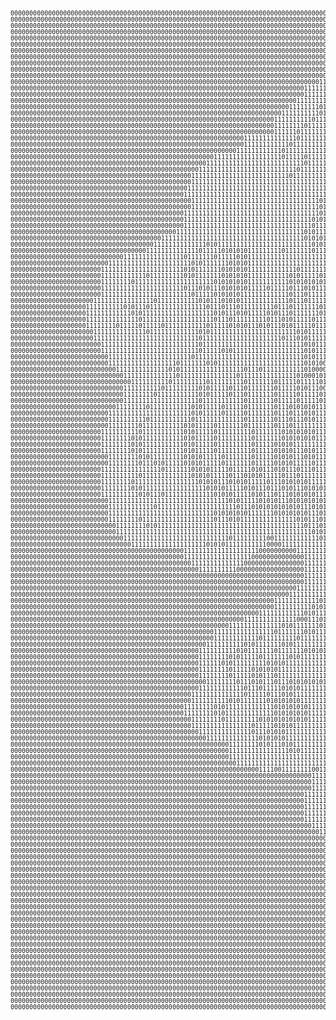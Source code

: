 <pre style="font-size: 10px;line-height: 10px;">0000000000000000000000000000000000000000000000000000000000000000000000000000000000000000000000000000000000000000000000000000000000000000000000000000000000000000000000000000000000000000000000000000000000000000000000000000000000000000000000000000000000000000000000<br>0000000000000000000000000000000000000000000000000000000000000000000000000000000000000000000000000000000000000000000000000000000000000000000000000000000000000000000000000000000000000000000000000000000000000000000000000000000000000000000000000000000000000000000000<br>0000000000000000000000000000000000000000000000000000000000000000000000000000000000000000000000000000000000000000000000000000111111111111111111111111111111111100000000000000000000000000000000000000000000000000000000000000000000000000000000000000000000000000000000<br>0000000000000000000000000000000000000000000000000000000000000000000000000000000000000000000000000000000000000000000011111111111111111111111111111111111111111111111111000000000000000000000000000000000000000000000000000000000000000000000000000000000000000000000000<br>0000000000000000000000000000000000000000000000000000000000000000000000000000000000000000000000000000111111111111111111111111111111111111111111111111111111111111111111111111111100000000000000000000000000000000000000000000000000000000000000000000000000000000000000<br>0000000000000000000000000000000000000000000000000000000000000000000000000000000000000000000000001111111111111111111111111111111111010101010101010101010111111111111111111111111111110000000000000000000000000000000000000000000000000000000000000000000000000000000000<br>0000000000000000000000000000000000000000000000000000000000000000000000000000000000000000000000111111111111111111111111110101010101111101010101111111010101011101011111111111111111111111000000000000000000000000000000000000000000000000000000000000000000000000000000<br>0000000000000000000000000000000000000000000000000000000000000000000000000000000000000000000011111111111111010101010101010101111111111111111111010111111111010111111101010111111111111111110000000000000000000000000000000000000000000000000000000000000000000000000000<br>0000000000000000000000000000000000000000000000000000000000000000000000000000000000000011111111111111010101111111111111011111111111111111111111111111011111111101011111111101010111111111111111110000000000000000000000000000000000000000000000000000000000000000000000<br>0000000000000000000000000000000000000000000000000000000000000000000000000000000000001111111111111101111111111111111111111111111111111111111111111111111111111111111101111111111101011111111111110000000000000000000000000000000000000000000000000000000000000000000000<br>0000000000000000000000000000000000000000000000000000000000000000000000000000000000001111111111011111111111111111111111111111111111111111111111111111111111111101111111110111111111110101111111111100000000000000000000000000000000000000000000000000000000000000000000<br>0000000000000000000000000000000000000000000000000000000000000000000000000000000000111111111101111111111111111101010101010101010101111111111111111111111111111111011111111101011111111111011111111111000000000000000000000000000000000000000000000000000000000000000000<br>0000000000000000000000000000000000000000000000000000000000000000000000000000001111111111110111111111111111111101011111111111111111110111111111111111111111111111110101111111110111111111110111111111111100000000000000000000000000000000000000000000000000000000000000<br>0000000000000000000000000000000000000000000000000000000000000000000000000000001111111101011111111111110101010111111111111111111111111111011111111111111111111111111111011111111101011111111101011111111111000000000000000000000000000000000000000000000000000000000000<br>0000000000000000000000000000000000000000000000000000000000000000000000000000111111110111111111111111111111011111111111111111111111111111110101111111111111111111111111110111111111110111111111110111111111110000000000000000000000000000000000000000000000000000000000<br>0000000000000000000000000000000000000000000000000000000000000000000000000011111111010111111111111111111111110111111111111111111111111111111111011111111111111111111111111101111111111101011111111101111111110000000000000000000000000000000000000000000000000000000000<br>0000000000000000000000000000000000000000000000000000000000000000000000001111111111011111111111111111111111111101111111111111111111111111111111110111111111111111111111111111011111111111010111111111011111111111000000000000000000000000000000000000000000000000000000<br>0000000000000000000000000000000000000000000000000000000000000000000000111111111101111111111111111111111111111111110111111111111111111111111111111101111111111111111111111111110111111111111101111111110111111111000000000000000000000000000000000000000000000000000000<br>0000000000000000000000000000000000000000000000000000000000000000000000111111110111111111111111111111011111111111111111011111111111111111111111111111011111111111111111111111111101111111111111011111111101111111110000000000000000000000000000000000000000000000000000<br>0000000000000000000000000000000000000000000000000000000000000000000000111111011111111111111111111111111111111111111111110111111111111111111111111111110111111111111111111111111111011111111111110111111101011111110000000000000000000000000000000000000000000000000000<br>0000000000000000000000000000000000000000000000000000000000000011111111111111011111111111111111111111111111111111111111111101111111111111111111111111111111111111111111111111111111110111111111111101111111011111111111000000000000000000000000000000000000000000000000<br>0000000000000000000000000000000000000000000000000000000000000011111111111101111111111111111111111111111111111111111111111111111111111111111111111111111101111111111111111111111111111111111111111111011111110111111111000000000000000000000000000000000000000000000000<br>0000000000000000000000000000000000000000000000000000000000001111111111110111111111111111111111111111111111111111111111111111111111111111111111111111111111011111111111111111111111111101111111111111011111111111111111110000000000000000000000000000000000000000000000<br>0000000000000000000000000000000000000000000000000000001111111111111111110111110111111111110111111111111111111111111111111111111111111111111111111111111111110111111111111111111111111111011111111111110111111101111111110000000000000000000000000000000000000000000000<br>0000000000000000000000000000000000000000000000000000111111111111111111111111110111111111011111111111111111111111111111111111111111111111111111111111111111110111111111111111111111111111011111111111111101111111011111110000000000000000000000000000000000000000000000<br>0000000000000000000000000000000000000000000000000011111111111111111111111111011111111111011111111101111111111111111111111111111111111111111111111111111111111101111111111111111111111111110111111111011111011111011111111100000000000000000000000000000000000000000000<br>0000000000000000000000000000000000000000000000001111111111111111111111111101111111111101011101111101111111111111111111111111111111111111111111111111111111111111111111111111111111111111111111111111110111011111111111111100000000000000000000000000000000000000000000<br>0000000000000000000000000000000000000000000000001111111111111111111111111111111111111101010111111101011111111111111111111111111111111111111111111111111111111111011111111111111111111111111111111111110111110111110111111100000000000000000000000000000000000000000000<br>0000000000000000000000000000000000000000000000011111111111111111111111111111111111110101011111111101010111111111111111111111111111111111111111111111111111111111111111111111111111111111111111111111111101111101110111111111000000000000000000000000000000000000000000<br>0000000000000000000000000000000000000000000000111111111111111111111111111111111111110101111111110111110111111111111111111111111111111111111111111111111111111111110111111111111111111111111111111111111111011101111111111111000000000000000000000000000000000000000000<br>0000000000000000000000000000000000000000000000001111111111111111111111111111111111010101111111110111110111111111110111111111111111111111111111111111111111111111110111111111111111111111111111111111111111011111011111111111000000000000000000000000000000000000000000<br>0000000000000000000000000000000000000000000000001111111111111111111111111111111111010111111111011111110101111111110111111111111111111111111111111111111111111111111111111111111111111111111111111111111111110111110101111111110000000000000000000000000000000000000000<br>0000000000000000000000000000000000000000000000111111111111111111111111111111111111011111111101111111110101111111110111111111111111111111111111111111111111111111111111111111111111111111111111111111111111110101110101111111110000000000000000000000000000000000000000<br>0000000000000000000000000000000000000000000000111111111111111111111111111111111101011111010111111111111101111111110101111111111111111111111111111111111111111111111111111111111101111111111111111111111111110101111101111111110000000000000000000000000000000000000000<br>0000000000000000000000000000000000000000000000111111111111111111111111111111111101111101011111111111111101111111111101111111111111111111011111111111111111111111111111111111111101111111111111111111111111111101011101111111110000000000000000000000000000000000000000<br>0000000000000000000000000000000000000000000011111111111111111111111111111111110101110111110111111111111101111111111101111111111111111111111111111111111111111111111111111111111101111111111111111111111111111111011101011111110000000000000000000000000000000000000000<br>0000000000000000000000000000000000000000111111111111111111111111111111111111110101010111110111111111111101111111111101111111111111111111111111111111111111111111111111011111111101111111111111111111111101111101111101011111111100000000000000000000000000000000000000<br>0000000000000000000000000000000000000011111111111111010111111111111111111111111101011111111111111111111101111111111101111111111111111111110111111111111111111111111111011111111101011111111111111111111101111101110111011111111100000000000000000000000000000000000000<br>0000000000000000000000000000000000001111111111111101111101010101111111110111111101111111011111111111111101111111111101111111111111111111110111111111111111111111111111011111111101011111111111111111111101111101111111011111111100000000000000000000000000000000000000<br>0000000000000000000000000000001111111111111111011111110111110101111111111111111111111101111111111111111101111111111101111111111111111111110111111111111111111111111111011111111101011111111111111111111101111101111101011111111100000000000000000000000000000000000000<br>0000000000000000000000000011111111111111111111110101111111010101111111111111111111111101111111111111111111111111111101011111111111111111110111111111111111111111111111011111111101011111111111111111111101111101111101011111111100000000000000000000000000000000000000<br>0000000000000000000000001111111111111111111111010111111101010101111111111111011111110111111111111111111111111111111101010111111111111111110111111111111111111111111111111111111101011111111111111111111101111101111101010111111100000000000000000000000000000000000000<br>0000000000000000000000001111111111110111111111010111111101010101111111111101011111011111111111110101010101010101111101010111111111111111110101010100000000010101010101010111111101111111111111111111111101111101111111010111111100000000000000000000000000000000000000<br>0000000000000000000000001111111101111111111111111111110101010101111111111101010101011111010101010101010101010101011101010111111111111101110101011111111111111111111101010111111101111111111111011111111101111101111111010111111100000000000000000000000000000000000000<br>0000000000000000000000001111111111111111111111011101011101010101111101111101110101110111111111111111111111111111111101010111111111111101110101111111111111111101111111110111111101111111111111011111111101111101111111010111111100000000000000000000000000000000000000<br>0000000000000000000000001111111111111111111111110111110101010111111111111101110111110111111111111111111111111111111101110111111111111101110101111111111111111101111111110111111101111111111101111111110101111101111111010111111100000000000000000000000000000000000000<br>0000000000000000000000111111111111111101111111111101011101010111111111111101110111110111111111111111111111110111111101110111111111110101110101111111111111111101110111110111110101111111111101111111110111110111111111111111111100000000000000000000000000000000000000<br>0000000000000000000011111111110101110111111111111111011101110111111111011101111111011111111111111111111111110111110111110111111111010111011111111111010101010101010111111111110101111111110101111111010111110111111101111111111111000000000000000000000000000000000000<br>0000000000000000000011111111111101011111111111111111110101110101111101011101111111011111111111111111111101010111110111111111111101011101011111111101011111010100011111011111010111111111010111111101010111011111111101111111111111000000000000000000000000000000000000<br>0000000000000000000011111111111111011111111111111111110111011111111101110101111101111111111111110101010101010101010111011111110101111101110111111111010100000000000000011101110111111101010111110101011101111111111111011101111111000000000000000000000000000000000000<br>0000000000000000000011111111011111011111011111111111011111010101110101110101111101111111111101000000000000000111011111011111011111111111110111110101000000000000000000000011111111010111011111010111010111111111111111011101111111000000000000000000000000000000000000<br>0000000000000000000000111111111111110111111111111101011111111111111111111111010111111111010000000000000000000000111111010101111111111111111101010100000000000000000000000000010101010101010101111101011111111111111111011111111111110000000000000000000000000000000000<br>0000000000000000000000111111111111111111111111111101111111111111111111110111010111111111000000010000000000000000011111111111111111111111111111010000010000000000000001000000011111110111111101111111111111111111111111011111111111110000000000000000000000000000000000<br>0000000000000000000000001111111111111111111111111101111111111111111111111111110101111100000011110000000000011101000111111111111111111111111111010011010000000000011111110000000111110111111101111111111111111111111111110111111111110000000000000000000000000000000000<br>0000000000000000000000001111111111111111111111111101111101011111111111111111110101110100001111000000000000111111010011111111111111111111111111011111000000000000111111111100000011111111111101111111111111111111111111110111011111111100000000000000000000000000000000<br>0000000000000000000000000011111111111111111111110111111111111111111111111111110101110000011111000000000000111111110111111111111111111111111111111111000000000000001111011111000000111101111101111111111111111111111111111101011111111100000000000000000000000000000000<br>0000000000000000000000000011111111111111111101111111010111111111111111111111110101000000111111000000000000000100011111111111111111111111111111111111000000000000000000001111010000011101111111111111111111111111111111111101110111111111000000000000000000000000000000<br>0000000000000000000000000000111111111111110101111111111111111101110111111111110100000000111111000000010101000000011111111111111111111111111111111111000000010101000000001111110000010101011111011111111111111111111111111101110111111111000000000000000000000000000000<br>0000000000000000000000000000001111111111111101111111111111110111111111111111010001010100111111000001010101010100011111111111111111111111111111111111000001010101010100001111010011111111010111010111111111111111111111111101011101111111000000000000000000000000000000<br>0000000000000000000000000000000011111111110111111111011111111101111111011111011111011100011111000111010101011101011111111111111111111111111111111111000111010101011100011111010111111111110111110111111111111111111111111101110101111111110000000000000000000000000000<br>0000000000000000000000000000001111111111011111111101011111011101111111011111010111000111011111010111010101011101011111111111111111111111111111111111000111010101111100111111011111111111111101111101111111111111111111111101111101111111111100000000000000000000000000<br>0000000000000000000000000000001111111101111111111101011111011101111111011111011111010111111111110001110101110100111111111111111111111111111111111111010001111111110101111111111111111111111101011101111111111111111111111111111101011111111100000000000000000000000000<br>0000000000000000000000000000001111111111111111111101111111111101111111011111011111010011111111110100111111010001111111111111111111111111111111111111110100010101000011111111111111111111111111011111011111111111111111011111111111011111111100000000000000000000000000<br>0000000000000000000000000000111111110111111111110101111101111101111111011101010101110011111111111101000000000111111111111111111111111111111111111111111101010000011111111111111111111111111111110111111111111111111111011111011111010111111111000000000000000000000000<br>0000000000000000000000000011111111111111111111110101111101111101111111011101110101110101111111111111111111111111111111111111111111111111111111111111111111111111111111111111111111111111111111111101110111111111111111111111011111010111111111000000000000000000000000<br>0000000000000000000000000011111111110111111111110111111111111101111111011101110101110101111111111111111111111111111111111111111111111111111111111111111111111111111111111111111111111111111111111111011101111111111111110111011111110101111111000000000000000000000000<br>0000000000000000000000000011111111011111111111010111110111111101111111011101111111110001111111111111111111111111111111111111111111111111111111111111111111111111111111111111111111110111111111111111111111111111111111110111111111110101111111000000000000000000000000<br>0000000000000000000000001111111111011111111111010111110111111111011111110101010101110101111111111111111111111111111111111111111111111111111111111111111111111111111111111111111111010111111111111111110111111111110111110111110111110101111111000000000000000000000000<br>0000000000000000000000001111111101011111111111010111110111111111011111110101010101110101111111111111111111111111111111111111111111111111111111111111111111111111111111111111111111011111111111110101010101111111110111110111110111110101111111000000000000000000000000<br>0000000000000000000000001111111101011111111111010111110111111111011111010101111111110101111111111111111111111111111111111111111111111111111111111111111111111111111111111111111100000101010101000001011101011111110111110111110111110101111111000000000000000000000000<br>0000000000000000000000001111111101011111111111010111110111111111011111010101110101111100111111111111111111111111111111111111111111111111111111111111111111111111111111111111110101110100000101011111010111010111110111110111111111110101111111000000000000000000000000<br>0000000000000000000000000011111111010111111111010101111101111111011111010101110101110101011111111111111111111111111111111111111111111111111111111111111111111111111111111111010111111111111111110101010111010111110111110111011111010101111111000000000000000000000000<br>0000000000000000000000000011111111011101011111010101111101111111011111010101111101110101010111111111111111111111111111111111111101010111111111111111111111111111111111111101011111010111010101010111010111010111110111110111011111011101111111000000000000000000000000<br>0000000000000000000000001111111111111111011111110101011111011111010111010111011101110101010011111111111111111111111111111111111101110111111111111111111111111111111111110001111111010111010111011101011111010111110111011101111111010101111111000000000000000000000000<br>0000000000000000000000001111111111011111111111110101011111011101010111110111011111110101110100111111111111111111111111111111111101110111111111111111111111111111111111000111110111010101010101111101010111010111011111011101111101010111111111000000000000000000000000<br>0000000000000000000000001111111101111111111111111101010111010101111101110101010111110101011101000111111111111111111111111111111111010111111111111111111111111111110101011101010101011101011101110101110101010111011101010111110101010111111111000000000000000000000000<br>0000000000000000000000001111111101011111111111111111010101111101011101110101110101011101011111010101011111111111111111111111111111111111111111111111111111111101010101110101111101111101011111010111110111010111010101011111110101011111111111000000000000000000000000<br>0000000000000000000000001111111111010111011111111111110101011111010111011101010101111101011111011101000001111111111111111111111111111111111111111111111111010001111101011101010111010101111101011111011111011101010101111111010101111111111100000000000000000000000000<br>0000000000000000000000000011111111111111111111111111111111010111110101011101010101010100000111111101010100010101111111111111111111111111111111111111010101000111110101011111111101000000110101111101011101010101011111110101011111111111000000000000000000000000000000<br>0000000000000000000000000011111111111101111111111111111111110111010101010101011101010000000000011101011101000101000101111111111111111111111111010100000001010101011111010111110100000000010111110111110101010101010101010101111111111111000000000000000000000000000000<br>0000000000000000000000000011111111111111111111111111110101010101111111010101010111010001000000000101110100111111011100010101010101010101000101010101000100111101000101010101010000000000001111111101010101010101010101111111111111111100000000000000000000000000000000<br>0000000000000000000000000011111111011111111111111111110111010111111111111111010111010000010100000000010000011111110101011101000101010101010101011111010101111111000000000100000000010100000101010101010101010101111111111111111111110000000000000000000000000000000000<br>0000000000000000000000000000111111110101111111111111111111111111111111111111110111010001110100000100000001010111111111011101111111111111111111111101010111111101000000000000000000010100000111111111111111111111111111111111110000000000000000000000000000000000000000<br>0000000000000000000000000000111111111111111111111111111111111111111111111111111101010001010000000000000001110111111111010101010111111111111101111100111111110101010001000000000000000000001111111111111111111111111111111100000000000000000000000000000000000000000000<br>0000000000000000000000000000001111111111111111111111111111011111111100111111111111010000000000000000000101011111111111010111110011111111110001010001111111110111000111000000000000000000001111111111111111111111111111000000000000000000000000000000000000000000000000<br>0000000000000000000000000000000011111111111111111111010101111111111100001111111111110100000000110100000111001111111111111111000111111111110011110111111111111101000111000000010100000001111111111111111111111100000000000000000000000000000000000000000000000000000000<br>0000000000000000000000000000000000000000000000111111111111111111110000000000111111111100000001111100000001111111111111111100011111111111110100111111111111111101010000000000010101000000111111110000000000000000000000000000000000000000000000000000000000000000000000<br>0000000000000000000000000000000000000000000000111111111111111111000000000000001111110100000111111100000011111111111111110101111111111111111101011111111111111111010000000000010101010000001111110000000000000000000000000000000000000000000000000000000000000000000000<br>0000000000000000000000000000000000000000000000001111111111111100000000000000001111110000011111111100000001111111111111110111111111111111111111010111111111111101010101010000110101010100001111110000000000000000000000000000000000000000000000000000000000000000000000<br>0000000000000000000000000000000000000000000000000011111111110000000000000000001111110000110111111100010011111111111111111111110101010111111111110001111101110101010111010000110101010100011111110000000000000000000000000000000000000000000000000000000000000000000000<br>0000000000000000000000000000000000000000000000000000000000000000000000000000001111111111011111111100000111111111111111111101010101010101011111111111111111111111110011010000111101010111111111110000000000000000000000000000000000000000000000000000000000000000000000<br>0000000000000000000000000000000000000000000000000000000000000000000000000000001111111111011101111100011111111111111101011111111101011111110111111101111101111111110101010000111101010101111111111100000000000000000000000000000000000000000000000000000000000000000000<br>0000000000000000000000000000000000000000000000000000000000000000000000000000111111111101010111111100111111111111110101110111110111110111110101111101011111111111111101110101111101010101011111111111000000000000000000000000000000000000000000000000000000000000000000<br>0000000000000000000000000000000000000000000000000000000000000000000000000011111111110111010111110101111111111111110011110101010111110101010111111111111111111111111101011101111111010111010111111111110000000000000000000000000000000000000000000000000000000000000000<br>0000000000000000000000000000000000000000000000000000000000000000000000111111111111011101011111010111111111111111011111111111111111110111111111111111110111111111111111011101111111010111110101111111111111110000000000000000000000000000000000000000000000000000000000<br>0000000000000000000000000000000000000000000000000000000000000000000000111111111101010101011111011111111111111101011111111111111111111111111111111111110111111111111111010111111111110101111101011111111111111111000000000000000000000000000000000000000000000000000000<br>0000000000000000000000000000000000000000000000000000000000000000001111111111110101110101111101011111111111111101111111111111110111111111111111111111110101111111111111110101111111111101011111110101111111111111111100000000000000000000000000000000000000000000000000<br>0000000000000000000000000000000000000000000000000000000000000011111111111111000111010111110100111111111111110101111111111111011111111101011111111111111100111111111111111100111111111111010111111111010111111111111111110000000000000000000000000000000000000000000000<br>0000000000000000000000000000000000000000000000000000000000111111111111110101111111011111110011111111111111110011111111111111011111111111011111111111111101001111111111111101011111111111110101111111111101111111111111111111000000000000000000000000000000000000000000<br>0000000000000000000000000000000000000000000000000000001111111111111111011111110101111111010111111111111111001111111111111101111111111111011111111111111111010111111111111111000111111111111111011111111111110101111111111111110000000000000000000000000000000000000000<br>0000000000000000000000000000000000000000000000000000001111111111110111111111011111111111011111111111111101011111111111111101111111111111011111111111111111010111111111111111010011111111111111110101111111111111010111111111111100000000000000000000000000000000000000<br>0000000000000000000000000000000000000000000000000000111111111101011111110101111111110100111111111111111100111111111111111101111111111111011111111111111111110111111111111111110001010111111111111111010111111111110101011111111100000000000000000000000000000000000000<br>0000000000000000000000000000000000000000000000000011111111110101111111011111110101011101111111111111110101111111111111111111011111111101111111111111111111010101111111111111110101010111010101011111111101111111111101110111111100000000000000000000000000000000000000<br>0000000000000000000000000000000000000000000000000011111111010111110111111101011111111101111111111111110011111111111111111101111111111111011111111111111111111101011111111111110100010111111111111101010101011111111111110111111100000000000000000000000000000000000000<br>0000000000000000000000000000000000000000000000000011111101011111111101010111111111111101011111111111001111111111111111111101111111111111011111111111111111111111001111111111110101010111111111111111110101010111111111010111111100000000000000000000000000000000000000<br>0000000000000000000000000000000000000000000000000011111111011111010101011111111111111111000111111100011111111111111111111111011111111101011111111111111111111111000111111111110011110101111111111111110111010111111111010111111100000000000000000000000000000000000000<br>0000000000000000000000000000000000000000000000000011111111011111010111011111111111110101010101010101111111111111111111111111011111111101111111111111111111111111110101111111010111110101011111111111110111110111111111011111111100000000000000000000000000000000000000<br>0000000000000000000000000000000000000000000000000000111111110111010111011101010101010101111111111111111111111111111111111111011111111101111111111111111111111111111101010101111111111101010111111111110111011111111101111111111100000000000000000000000000000000000000<br>0000000000000000000000000000000000000000000000000011111111111101110111110101011111111111111111111111111111111111111111111111111111111111111111111111111111111111111111111111111111111111010101011111011101011111110111111111110000000000000000000000000000000000000000<br>0000000000000000000000000000000000000000000000001111111111111101111101110101111111111111111111111111111111111111111111111111111111111111111111111111111111111111111111111111111111111111111101010101010101011111011111111111111100000000000000000000000000000000000000<br>0000000000000000000000000000000000000000000000001111111111010111111101010101011111111111111100111111111111111111111111111111111111111111111111111111111111111111111111111111111111111111111111110101010111010101011111111111111100000000000000000000000000000000000000<br>0000000000000000000000000000000000000000000000111111110101111111111111010101010111111100000011111111111111111111111111111111111111111111111111111111111111111111111111111111111111111111111111110101111101011101010101110111111100000000000000000000000000000000000000<br>0000000000000000000000000000000000000000000000111111110101111111111111010101010111111100000011111111111111111111111111111111111111111111111111111111111111111111111111111111111111111111111111010111111101111111111111110111111100000000000000000000000000000000000000<br>0000000000000000000000000000000000000000000000001111111101111111110101010101010111111100001111111111111111111111111111111111111111111111111111111111111111111111111111111111111111111111111101010101010011111111111101011111111100000000000000000000000000000000000000<br>0000000000000000000000000000000000000000000000001111111111111111011111010101111111111100111111111111111111111111111111111111111111111111111111111111111111111111111111111111111111111111111101010101011101110111110111111111111100000000000000000000000000000000000000<br>0000000000000000000000000000000000000000000000000011111111111111011101010111111111110000111111111111111111111111111111111111111111111111111111111111111111111111111111111111111111111111111111111111111111010111111111111111111100000000000000000000000000000000000000<br>0000000000000000000000000000000000000000000000000000111111111111110101010111111111111111111111111111111111111111111111111111111111111111111111111111111111111111111111111111111111111111111111111111110111111111111111111111110000000000000000000000000000000000000000<br>0000000000000000000000000000000000000000000000000000000000111111110101110101111111111111111111111111111111111111111111111111111111111111111111111111111111111111111111111111111111111111001111111111110101111111111111110000000000000000000000000000000000000000000000<br>0000000000000000000000000000000000000000000000000000000000111111111111111101011111111111111111111111111111111111111111111111111111111111111111111111111111111111111111111111111111111111111111111101010111111111000000000000000000000000000000000000000000000000000000<br>0000000000000000000000000000000000000000000000000000000000111111111111111111111111111111111111111111111111111111111111111111111111111111111111111111111111111111111111111111111111111111001111111111111111111111000000000000000000000000000000000000000000000000000000<br>0000000000000000000000000000000000000000000000000000000000001111111111111111111111111111111111111111111111111111111111111101111111111111111111111111111111111111111111111111111111111111001111111111111111111100000000000000000000000000000000000000000000000000000000<br>0000000000000000000000000000000000000000000000000000000000000000001111001111111100111111111111111111111111111111111111111111111111111111111111111111111111111111111111111111111101111111110011111111111111000000000000000000000000000000000000000000000000000000000000<br>0000000000000000000000000000000000000000000000000000000000000000000000000000000011111111111111111111111111011111111111111111111111111111111111111111111111111111111111111111111111111111111100000000000000000000000000000000000000000000000000000000000000000000000000<br>0000000000000000000000000000000000000000000000000000000000000000000000000000000011111111111111111111111111011111111111111111111111111111110111111111010111111111111111111111111111111111111100000000000000000000000000000000000000000000000000000000000000000000000000<br>0000000000000000000000000000000000000000000000000000000000000000000000000000000011111111111111111111111111110111111101111111111111111111110111111111011111111111111111111111111111111111111111000000000000000000000000000000000000000000000000000000000000000000000000<br>0000000000000000000000000000000000000000000000000000000000000000000000000000001111111111111111110101010101110101010111111111111111111111111111010101111101011111010101011111111111111111111111110000000000000000000000000000000000000000000000000000000000000000000000<br>0000000000000000000000000000000000000000000000000000000000000000000000000000001111111111111111111111111111011111111111111111010111010111111111111111111111111111111111111111111111111111111111110000000000000000000000000000000000000000000000000000000000000000000000<br>0000000000000000000000000000000000000000000000000000000000000000000000000000001111111101111101010101111101111111111111111111111111111111111111111111111111111101010111111111010101010101111111110000000000000000000000000000000000000000000000000000000000000000000000<br>0000000000000000000000000000000000000000000000000000000000000000000000000000001111111101011111010101010111111111111111111111111111111111111111111111111111111111111111110111010101110111111111110000000000000000000000000000000000000000000000000000000000000000000000<br>0000000000000000000000000000000000000000000000000000000000000000000000000000001111111111110101010111011111111111111111111111111111111101011111111111111111111111111111110111111101011111111111000000000000000000000000000000000000000000000000000000000000000000000000<br>0000000000000000000000000000000000000000000000000000000000000000000000000000000011111111111111010101011101011111111111111111110101111101011111111111111111111111010101010111010101111111111100000000000000000000000000000000000000000000000000000000000000000000000000<br>0000000000000000000000000000000000000000000000000000000000000000000000000000000000111111111111111111011101011111111111111111111101111101011111111111111111111101011111110101111111111111111100000000000000000000000000000000000000000000000000000000000000000000000000<br>0000000000000000000000000000000000000000000000000000000000000000000000000000000000001111111111111111110101111111111111111111111111111101111111111111111111111101111101011111111111111111110000000000000000000000000000000000000000000000000000000000000000000000000000<br>0000000000000000000000000000000000000000000000000000000000000000000000000000000000000000001111111111111111010111111111111111111101110101111111111111111111110101010111111111111111111100000000000000000000000000000000000000000000000000000000000000000000000000000000<br>0000000000000000000000000000000000000000000000000000000000000000000000000000000000000000000000111111111111010111111111111111111101111101111111111111111111110101111111111111111111000000000000000000000000000000000000000000000000000000000000000000000000000000000000<br>0000000000000000000000000000000000000000000000000000000000000000000000000000000000000000000000001111111111010111111111111111111100110101111111111111111111110111111111111111110000000000000000000000000000000000000000000000000000000000000000000000000000000000000000<br>0000000000000000000000000000000000000000000000000000000000000000000000000000000000000000000000000000111111001111111111111111111101111101011111111111111111110101111111111100000000000000000000000000000000000000000000000000000000000000000000000000000000000000000000<br>0000000000000000000000000000000000000000000000000000000000000000000000000000000000000000000000000011111101011111111111111111110111111111001111111111111111111101111111110000000000000000000000000000000000000000000000000000000000000000000000000000000000000000000000<br>0000000000000000000000000000000000000000000000000000000000000000000000000000000000000000000000000011111101111111111111111111110111111111010111111111111111111101111111110000000000000000000000000000000000000000000000000000000000000000000000000000000000000000000000<br>0000000000000000000000000000000000000000000000000000000000000000000000000000000000000000000000000011111101111111111111111111010111111111110011111111111111111101011111110000000000000000000000000000000000000000000000000000000000000000000000000000000000000000000000<br>0000000000000000000000000000000000000000000000000000000000000000000000000000000000000000000000001111111101111111111111111111001111111111110101111111111111111111001111111100000000000000000000000000000000000000000000000000000000000000000000000000000000000000000000<br>0000000000000000000000000000000000000000000000000000000000000000000000000000000000000000000000001111111101111111111111111101011111111111111101111111111111111111001111111100000000000000000000000000000000000000000000000000000000000000000000000000000000000000000000<br>0000000000000000000000000000000000000000000000000000000000000000000000000000000000000000000000001111110111111111111111111100111111110011111101011111111111111111010111111100000000000000000000000000000000000000000000000000000000000000000000000000000000000000000000<br>0000000000000000000000000000000000000000000000000000000000000000000000000000000000000000000000001111110111111111111111111100111111000011111111011111111111111111010111111100000000000000000000000000000000000000000000000000000000000000000000000000000000000000000000<br>0000000000000000000000000000000000000000000000000000000000000000000000000000000000000000000000111111110111111111111111110111111111000000111111011111111111111111110011111100000000000000000000000000000000000000000000000000000000000000000000000000000000000000000000<br>0000000000000000000000000000000000000000000000000000000000000000000000000000000000000000000000111111110111111111111111110111111111000000111111110111111111111111110111111100000000000000000000000000000000000000000000000000000000000000000000000000000000000000000000<br>0000000000000000000000000000000000000000000000000000000000000000000000000000000000000000000000111111110111111111111111010111111111000000001111110111111111111111110101111111000000000000000000000000000000000000000000000000000000000000000000000000000000000000000000<br>0000000000000000000000000000000000000000000000000000000000000000000000000000000000000000000000111111010111111111111111011111111100000000001111110101111111111111111101111111000000000000000000000000000000000000000000000000000000000000000000000000000000000000000000<br>0000000000000000000000000000000000000000000000000000000000000000000000000000000000000000000000111111010111111111111111011111110000000000001111111100111111111111111101111111000000000000000000000000000000000000000000000000000000000000000000000000000000000000000000<br>0000000000000000000000000000000000000000000000000000000000000000000000000000000000000000000011111111010101010101111111011111110000000000000011111101011111010101010101111111110000000000000000000000000000000000000000000000000000000000000000000000000000000000000000<br>0000000000000000000000000000000000000000000000000000000000000000000000000000000000000000000011111111111111111101011101011111110000000000000011111111011101111111111111111111110000000000000000000000000000000000000000000000000000000000000000000000000000000000000000<br>0000000000000000000000000000000000000000000000000000000000000000000000000000000000000000000011111111111111111111011101111111110000000000000011111111010101111111111111111111110000000000000000000000000000000000000000000000000000000000000000000000000000000000000000<br>0000000000000000000000000000000000000000000000000000000000000000000000000000000000000000000011111111111111110101110101111111000000000000000000111111110111010111111111111111110000000000000000000000000000000000000000000000000000000000000000000000000000000000000000<br>0000000000000000000000000000000000000000000000000000000000000000000000000000000000000000000011111111111111111111111111111111000000000000000000111111111111111111111111111111000000000000000000000000000000000000000000000000000000000000000000000000000000000000000000<br>0000000000000000000000000000000000000000000000000000000000000000000000000000000000000000000000111111111111111111111111111111000000000000000000111111111111111111111111111100000000000000000000000000000000000000000000000000000000000000000000000000000000000000000000<br>0000000000000000000000000000000000000000000000000000000000000000000000000000000000000000000000001111111111111111111111111111000000000000000000001111111111111111111111111100000000000000000000000000000000000000000000000000000000000000000000000000000000000000000000<br>0000000000000000000000000000000000000000000000000000000000000000000000000000000000000000000000000000111111111111111111110000000000000000000000000011111111111111111111000000000000000000000000000000000000000000000000000000000000000000000000000000000000000000000000<br>0000000000000000000000000000000000000000000000000000000000000000000000000000000000000000000000000000001111111111111111000000000000000000000000000000111111111111110000000000000000000000000000000000000000000000000000000000000000000000000000000000000000000000000000<br>0000000000000000000000000000000000000000000000000000000000000000000000000000000000000000000000000000000000000000000000000000000000000000000000000000000000000000000000000000000000000000000000000000000000000000000000000000000000000000000000000000000000000000000000<br>0000000000000000000000000000000000000000000000000000000000000000000000000000000000000000000000000000000000000000000000000000000000000000000000000000000000000000000000000000000000000000000000000000000000000000000000000000000000000000000000000000000000000000000000<br><br></pre>
